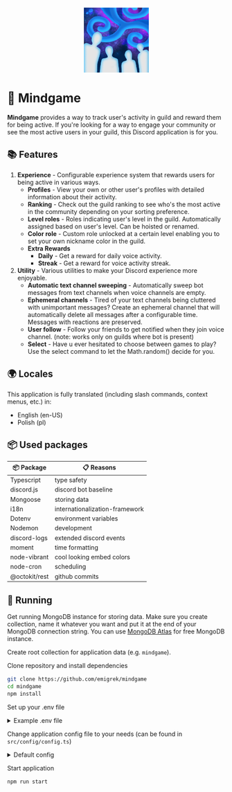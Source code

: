 <p align="center">
    <img alt="Mindgame logo" style="height: 150px;width: 150px;" src="https://raw.githubusercontent.com/emigrek/mindgame/main/media/logo.png" />
</p>

# 🌌 Mindgame
**Mindgame** provides a way to track user's activity in guild and reward them for being active. If you're looking for a way to engage your community or see the most active users in your guild, this Discord application is for you.

## 📚 Features
1. **Experience** - Configurable experience system that rewards users for being active in various ways.
    * **Profiles** - View your own or other user's profiles with detailed information about their activity.
    * **Ranking** - Check out the guild ranking to see who's the most active in the community depending on your sorting preference.
    * **Level roles** - Roles indicating user's level in the guild. Automatically assigned based on user's level. Can be hoisted or renamed.
    * **Color role** - Custom role unlocked at a certain level enabling you to set your own nickname color in the guild.
    * **Extra Rewards**
        * **Daily** - Get a reward for daily voice activity.
        * **Streak** - Get a reward for voice activity streak.
2. **Utility** - Various utilities to make your Discord experience more enjoyable.
    * **Automatic text channel sweeping** - Automatically sweep bot messages from text channels when voice channels are empty.
    * **Ephemeral channels** - Tired of your text channels being cluttered with unimportant messages? Create an ephemeral channel that will automatically delete all messages after a configurable time. Messages with reactions are preserved.
    * **User follow** - Follow your friends to get notified when they join voice channel. (note: works only on guilds where bot is present)
    * **Select** - Have u ever hesitated to choose between games to play? Use the select command to let the Math.random() decide for you.

## 🌍 Locales
This application is fully translated (including slash commands, context menus, etc.) in:
- English (en-US)
- Polish (pl)

## 📦 Used packages
| 📦 Package    | 📋 Reasons                     |
|---------------|--------------------------------|
| Typescript    | type safety                    |
| discord.js    | discord bot baseline           |
| Mongoose      | storing data                   |
| i18n          | internationalization-framework |
| Dotenv        | environment variables          |
| Nodemon       | development                    |
| discord-logs  | extended discord events        |
| moment        | time formatting                |
| node-vibrant  | cool looking embed colors      |
| node-cron     | scheduling                     |
| @octokit/rest | github commits                 |

## 🚀 Running
Get running MongoDB instance for storing data. Make sure you create collection, name it whatever you want and put it at the end of your MongoDB connection string. You can use [MongoDB Atlas](https://www.mongodb.com/cloud/atlas) for free MongoDB instance. 

Create root collection for application data (e.g. `mindgame`).

Clone repository and install dependencies
``` bash
git clone https://github.com/emigrek/mindgame
cd mindgame
npm install
```

Set up your .env file
<details>
<summary>Example .env file</summary>

``` .env
DISCORD_TOKEN="Discord bot token"
DISCORD_CLIENT_ID="Discord application client ID"
MONGO_URI="MongoDB connection string (IMPORTANT: put root collection name at the end of the connection string)"
OWNER_ID="Your Discord ID"
```
</details>

Change application config file to your needs (can be found in ```src/config/config.ts```)
<details>
<summary>Default config</summary>

``` typescript
import {Config, VoiceActivityStreak} from "@/interfaces";

export const config: Config = {
    // Whether to enable experience reward for voice activity
    enableVoiceExperienceReward: true,

    // Whether to enable experience reward for presence activity
    enablePresenceExperienceReward: true,

    // Whether to enable experience reward for message activity
    enableMessageExperienceReward: true,

    /** 
     * This constant directly affects the scaling between experience points and levels. 
     * A lower experienceConstant means that each level requires more experience points, making the progression slower. 
     * Conversely, a higher experienceConstant would make levels require fewer experience points, accelerating progression.
     */
    experienceConstant: 0.3829,

    // Used to calculate experience gain
    // The final experience is calculated as a random gaussian number between 1 and modificator times multiplier.
    experienceCalculatorConfig: {
        voiceMultiplier: 0.007,
        // inVoice is the number of users in the voice channel the user is in
        // can be used to give a bonus to users in voice channels with more people or the opposite depending on the use case
        voiceModificator: (seconds: number, inVoice: number) => {
            const hours = seconds / 3600;
            const boost = 1 + Math.sqrt(Math.max(hours, 1));
            return boost * (inVoice + 1);
        },

        presenceMultiplier: 0.0007,
        presenceModificator: (seconds: number) => {
            const hours = seconds / 3600;
            return hours < 12 ? 1 : 0.5;
        },

        // Experience reward for message activity
        messageExperience: 150,
        // Used to calculate experience gain for messages
        messageModificator: (files: boolean) => {
            return files ? 2 : 1;
        }
    },

    // Experience reward for daily voice activity
    dailyRewardExperience: 5000,

    // Hours of inactivity before a user is considered to be on a long break. When user join a voice channel after a long break, his followers are notified about it.
    userLongBreakHours: 8,

    // Timeout after which text channel's bots messages are sweeped before the guild is considered as empty
    emptyGuildSweepTimeoutMs: 10_000,

    // List of bot prefixes based on which messages are considered as bot messages and are sweeped when guild voice channels are empty
    // Besides that list, all messages from bot users are considered as bot messages
    emptyGuildSweepBotPrefixesList: ['!', '$', '%', '^', '&', '(', ')', '/'],

    // Whether to automatically put slash commands on client login
    autoPutSlashCommands: true,

    // Experience reward for significant voice activity streak
    // Setting this to 0 will disable the reward
    voiceSignificantActivityStreakReward: 10000,

    // A function that determines whether a streak is significant enough to be notified about
    // The default formula is that a streak is significant if it's 3 or 5 or a multiple of 10
    voiceActivityStreakLogic: ({ streak, maxStreak }): VoiceActivityStreak => {
        if (!streak || !maxStreak) {
            return {
                streak: undefined,
                maxStreak: undefined,
                isSignificant: false,
                nextSignificant: 0,
            }
        }
        
        const { value: c } = streak;

        const isSignificant = c === 3 || c === 5 || (c > 0 && c % 10 === 0);
        const nextSignificant = (() => {
            if (c < 3) return 3;
            if (c < 5) return 5;
            if (c < 10) return 10;
            else return Math.ceil((c + 1) / 10) * 10;
        })();

        return {
            streak,
            maxStreak: maxStreak,
            isSignificant,
            nextSignificant,
        }
    }
}
```
</details>

Start application

``` bash
npm run start
```